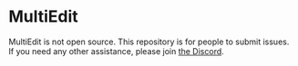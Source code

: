 # MultiEdit

MultiEdit is not open source. This repository is for people to submit issues. If you need any other assistance, please join [the Discord](https://discord.gg/wk7mqKARzp).
